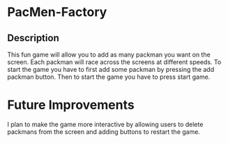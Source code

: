 # PacMen-Factory

## Description
This fun game will allow you to add as many packman you want on the screen. Each packman will race across the screens at different speeds. To start the game you have to first add some packman by pressing the add packman button. Then to start the game you have to press start game.

# Future Improvements
I plan to make the game more interactive by allowing users to delete packmans from the screen and adding buttons to restart the game.
